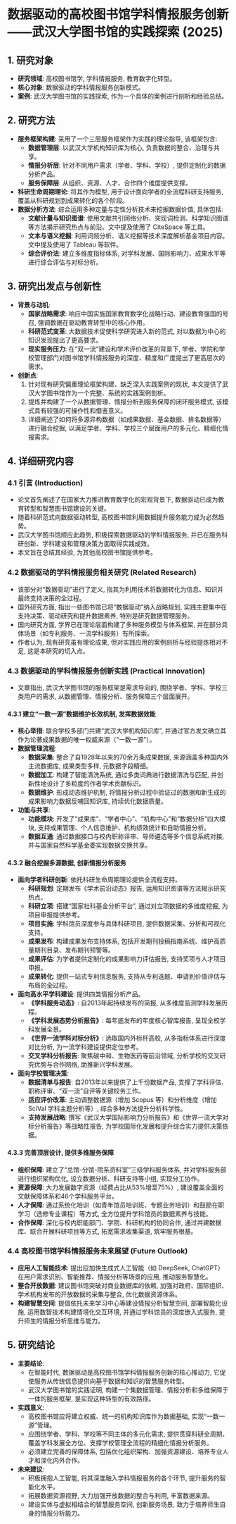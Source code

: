  # 数据驱动的高校图书馆学科情报服务创新——武汉大学图书馆的实践探索 (2025)

## 1. 研究对象
- **研究领域**: 高校图书馆学, 学科情报服务, 教育数字化转型。
- **核心对象**: 数据驱动的学科情报服务创新模式。
- **案例**: 武汉大学图书馆的实践探索, 作为一个具体的案例进行剖析和经验总结。

## 2. 研究方法
- **服务框架构建**: 采用了一个三层服务框架作为实践的理论指导, 该框架包含:
    - **数据管理层**: 以武汉大学机构知识库为核心, 负责数据的整合、治理与共享。
    - **情报分析层**: 针对不同用户需求（学者、学科、学校）, 提供定制化的数据分析产品。
    - **服务保障层**: 从组织、资源、人才、合作四个维度提供支撑。
- **科研生命周期理论**: 将其作为模型, 用于设计面向学者的全流程科研支持服务, 覆盖从科研规划到成果转化的各个阶段。
- **数据分析方法**: 综合运用多种定量与定性分析技术来挖掘数据价值, 具体包括:
    - **文献计量与知识图谱**: 使用文献共引网络分析、突现词检测、科学知识图谱等方法揭示研究热点与前沿。文中提及使用了 CiteSpace 等工具。
    - **文本与语义挖掘**: 利用词频分析、语义挖掘等技术深度解析基金项目内容。文中提及使用了 Tableau 等软件。
    - **综合评价法**: 建立多维度指标体系, 对学科发展、国际影响力、成果水平等进行综合评估与对标分析。

## 3. 研究出发点与创新性
- **背景与动机**:
    - **国家战略需求**: 响应中国实施国家教育数字化战略行动、建设教育强国的号召, 强调数据在驱动教育转型中的核心作用。
    - **科研范式变革**: 大数据技术促使科学研究进入新的范式, 对以数据为中心的知识发现提出了更高要求。
    - **现实服务压力**: 在“双一流”建设和学术评价改革的背景下, 学者、学院和学校管理部门对图书馆学科情报服务的深度、精度和广度提出了更高层次的需求。
- **创新点**:
    1.  针对现有研究偏重理论框架构建、缺乏深入实践案例的现状, 本文提供了武汉大学图书馆作为一个完整、系统的实践案例剖析。
    2.  提炼并构建了一个从数据管理、情报分析到服务保障的闭环服务模式, 该模式具有较强的可操作性和借鉴意义。
    3.  详细阐述了如何将多源异构数据（如成果数据、基金数据、排名数据等）进行融合挖掘, 以满足学者、学科、学校三个层面用户的多元化、精细化情报需求。

## 4. 详细研究内容
### 4.1 引言 (Introduction)
- 论文首先阐述了在国家大力推进教育数字化的宏观背景下, 数据驱动已成为教育转型和智慧图书馆建设的关键。
- 随着科研范式向数据驱动转型, 高校图书馆利用数据提升服务能力成为必然趋势。
- 武汉大学图书馆顺应此趋势, 积极探索数据驱动的学科情报服务, 并已在服务科研创新、学科建设和管理决策方面取得实践成效。
- 本文旨在总结其经验, 为其他高校图书馆提供参考。

### 4.2 数据驱动的学科情报服务相关研究 (Related Research)
- 该部分对“数据驱动”进行了定义, 指其为利用技术将数据转化为信息、知识并最终支持决策的全过程。
- 国外研究方面, 指出一些图书馆已将“数据驱动”纳入战略规划, 实践主要集中在支持决策、驱动研究和提升数据素养, 特别是研究数据管理服务。
- 国内研究方面, 学界已在理论层面构建了多种服务模型与体系框架, 并在部分具体场景（如专利服务、一流学科服务）有所探索。
- 作者认为, 现有研究虽有理论成果, 但对实践应用的案例剖析与经验提炼相对不足, 这是本研究的切入点。

### 4.3 数据驱动的学科情报服务创新实践 (Practical Innovation)
- 文章指出, 武汉大学图书馆的服务框架是需求导向的, 围绕学者、学科、学校三类用户的需求, 从数据管理、情报分析、服务保障三个层面展开。

#### 4.3.1 建立“一数一源”数据维护长效机制, 发挥数据效能
- **核心举措**: 联合学校多部门共建“武汉大学机构知识库”, 并通过官方发文确立其作为论著成果数据的唯一权威来源（“一数一源”）。
- **数据管理流程**:
    - **数据采集**: 整合了自1928年以来的70余万条成果数据, 来源涵盖多种国内外主流数据库, 成果类型多样, 元数据字段精细。
    - **数据加工**: 构建了智能清洗系统, 通过多类词典进行数据清洗与匹配, 并创新性地设计了多粒度的作者学术贡献标识。
    - **数据维护**: 形成动态维护机制, 将情报分析过程中验证过的数据和新生成的成果影响力数据反哺回知识库, 持续优化数据质量。
- **功能与共享**:
    - **功能模块**: 开发了“成果库”、“学者中心”、“机构中心”和“数据分析”四大模块, 支持成果管理、个人信息维护、机构绩效统计和自助情报分析。
    - **数据互通**: 通过数据接口与校内职称评审、导师遴选等多个信息系统对接, 并与国家自然科学基金委实现数据交换共享。

#### 4.3.2 融合挖掘多源数据, 创新情报分析服务
- **面向学者科研创新**: 依托科研生命周期理论提供全流程支持。
    - **科研规划**: 定期发布《学术前沿动态》报告, 运用知识图谱等方法揭示研究热点。
    - **科研立项**: 搭建“国家社科基金分析平台”, 通过对立项数据的多维度挖掘, 为项目申报提供参考。
    - **项目实施**: 学科馆员深度参与具体科研项目, 提供数据采集、分析和可视化支持。
    - **成果发布**: 构建成果发布支持体系, 包括开发期刊投稿指南系统、维护高质量期刊目录、发布期刊预警等。
    - **成果评估**: 为学者提供定制化的成果影响力评估报告, 支持奖项与人才项目申报。
    - **成果转化**: 提供一站式专利信息服务, 支持从专利选题、申请到价值评估与布局的全过程。
- **面向高水平学科建设**: 提供四类情报分析产品。
    - **《学科服务动态》**: 自2013年起持续发布的简报, 从多维度监测学科发展历程。
    - **《学科发展态势分析报告》**: 每年底发布的年度核心智库报告, 呈现全校学科发展全景。
    - **《世界一流学科对标分析》**: 选取国内外标杆高校, 从多指标体系进行深度对比分析, 为一流学科建设提供定位参考。
    - **交叉学科分析报告**: 聚焦碳中和、生物医药等前沿领域, 分析学校的交叉研究优势与合作网络, 助推新兴学科发展。
- **面向学校管理决策**:
    - **数据清单与报告**: 自2013年以来提供了上千份数据产品, 支撑了学科评估、职称评审、“双一流”自评等关键校务工作。
    - **适应评价改革**: 主动调整数据源（增加 Scopus 等）和分析维度（增加 SciVal 学科主题分析等）, 综合多种方法提升分析科学性。
    - **支持发展战略**: 撰写《武汉大学国际影响力分析报告》和《世界一流大学对标分析报告》等战略性报告, 为学校国际化发展和提升综合实力提供决策依据。

#### 4.3.3 完善顶层设计, 提供多维服务保障
- **组织保障**: 建立了“总馆-分馆-院系资料室”三级学科服务体系, 并对学科服务部进行组织架构优化, 设立数据分析、科研支持等小组, 实现分工协作。
- **资源保障**: 大力发展数字资源（经费占比从53%增至75%）, 建设覆盖全面的文献保障体系和46个学科服务平台。
- **人才保障**: 通过系统化培训（如青年馆员培训班、专题业务培训）和鼓励在职学习（选修专业课程）等方式, 全方位提升学科馆员的数据素养与技能。
- **合作保障**: 深化与校内职能部门、学院、科研机构的协同合作, 通过共建数据库、联合开展科研项目等方式, 拓宽需求收集渠道, 筑牢服务根基。

### 4.4 高校图书馆学科情报服务未来展望 (Future Outlook)
- **应用人工智能技术**: 提出应加快生成式人工智能（如 DeepSeek, ChatGPT）在用户需求识别、智能推荐、情报分析等场景的应用, 推动服务智慧化。
- **整合开放数据**: 建议图书馆突破对商业数据库的依赖, 加强对政府、国际组织、学术机构发布的开放数据的采集与整合, 优化数据资源体系。
- **构建智慧空间**: 提倡依托未来学习中心等建设情报分析智慧空间, 部署智能化设施, 运用数智技术构建情境化交互环境, 并通过学科馆员的深度嵌入式服务, 提升师生的情报分析思维与能力。

## 5. 研究结论
- **主要结论**:
    - 在智能时代, 数据驱动是高校图书馆学科情报服务创新的核心推动力, 它促使服务从传统信息提供向基于数据和知识的智慧服务转型。
    - 武汉大学图书馆的实践证明, 构建一个集数据管理、情报分析和多维保障于一体的服务框架, 是实现这种转型的有效路径。
- **实践意义**:
    - 高校图书馆应将建立权威、统一的机构知识库作为数据基础, 实现“一数一源”管理。
    - 应围绕学者、学科、学校等不同主体的多元化需求, 提供贯穿科研全周期、覆盖学科发展全方位、支撑学校管理全流程的精细化情报分析服务。
    - 必须建立完善的保障体系, 包括优化组织架构、加强资源建设、培养专业人才和深化内外合作。
- **未来建议**:
    - 积极拥抱人工智能, 将其深度融入学科情报服务的各个环节, 提升服务的智能化水平。
    - 拓展数据资源视野, 大力加强开放数据的整合与利用, 丰富数据来源。
    - 建设实体与虚拟相结合的智慧服务空间, 创新服务场景, 致力于培养师生自身的情报分析能力。